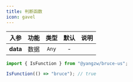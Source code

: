 ```yaml
---
title: 判断函数
icon: gavel
---
```


入参|功能|类型|默认|说明
:-:|:-:|:-:|:-:|-
**data**|数据|`Any`|-

```js
import { IsFunction } from "@yangzw/bruce-us";

IsFunction(() => "bruce"); // true
```